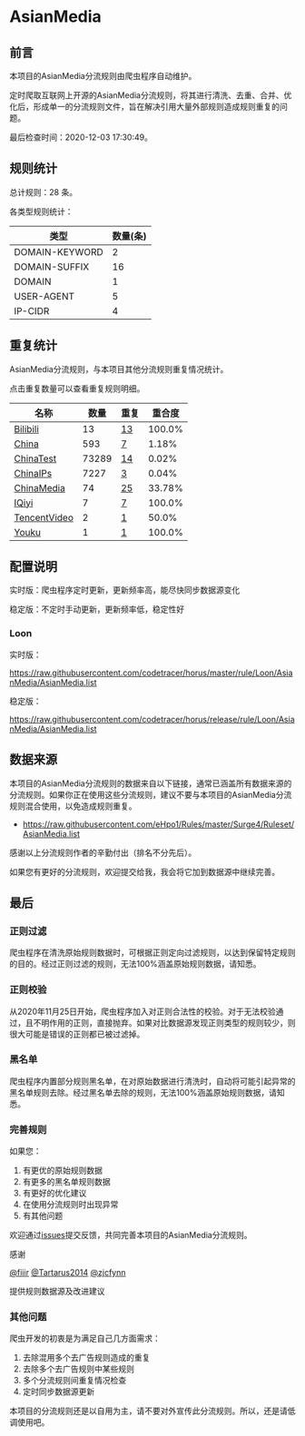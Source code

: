 # AsianMedia

## 前言

本项目的AsianMedia分流规则由爬虫程序自动维护。

定时爬取互联网上开源的AsianMedia分流规则，将其进行清洗、去重、合并、优化后，形成单一的分流规则文件，旨在解决引用大量外部规则造成规则重复的问题。




最后检查时间：2020-12-03 17:30:49。

## 规则统计

总计规则：28 条。

各类型规则统计：

| 类型 | 数量(条) |
| ---- | ---- |
| DOMAIN-KEYWORD | 2 |
| DOMAIN-SUFFIX | 16 |
| DOMAIN | 1 |
| USER-AGENT | 5 |
| IP-CIDR | 4 |
## 重复统计

AsianMedia分流规则，与本项目其他分流规则重复情况统计。

点击重复数量可以查看重复规则明细。

| 名称 | 数量 | 重复 | 重合度 |
| ---- | ---- | ---- | ------ |
|  [Bilibili](https://github.com/codetracer/horus/tree/master/rule/Loon/Bilibili)    | 13   | [13](https://github.com/codetracer/horus/tree/master/rule/Loon/AsianMedia/Repeat.list)   |   100.0% |
|  [China](https://github.com/codetracer/horus/tree/master/rule/Loon/China)    | 593   | [7](https://github.com/codetracer/horus/tree/master/rule/Loon/AsianMedia/Repeat.list)   |   1.18% |
|  [ChinaTest](https://github.com/codetracer/horus/tree/master/rule/Loon/ChinaTest)    | 73289   | [14](https://github.com/codetracer/horus/tree/master/rule/Loon/AsianMedia/Repeat.list)   |   0.02% |
|  [ChinaIPs](https://github.com/codetracer/horus/tree/master/rule/Loon/ChinaIPs)    | 7227   | [3](https://github.com/codetracer/horus/tree/master/rule/Loon/AsianMedia/Repeat.list)   |   0.04% |
|  [ChinaMedia](https://github.com/codetracer/horus/tree/master/rule/Loon/ChinaMedia)    | 74   | [25](https://github.com/codetracer/horus/tree/master/rule/Loon/AsianMedia/Repeat.list)   |   33.78% |
|  [IQiyi](https://github.com/codetracer/horus/tree/master/rule/Loon/IQiyi)    | 7   | [7](https://github.com/codetracer/horus/tree/master/rule/Loon/AsianMedia/Repeat.list)   |   100.0% |
|  [TencentVideo](https://github.com/codetracer/horus/tree/master/rule/Loon/TencentVideo)    | 2   | [1](https://github.com/codetracer/horus/tree/master/rule/Loon/AsianMedia/Repeat.list)   |   50.0% |
|  [Youku](https://github.com/codetracer/horus/tree/master/rule/Loon/Youku)    | 1   | [1](https://github.com/codetracer/horus/tree/master/rule/Loon/AsianMedia/Repeat.list)   |   100.0% |
## 配置说明

实时版：爬虫程序定时更新，更新频率高，能尽快同步数据源变化

稳定版：不定时手动更新，更新频率低，稳定性好

### Loon 
实时版：

https://raw.githubusercontent.com/codetracer/horus/master/rule/Loon/AsianMedia/AsianMedia.list

稳定版：

https://raw.githubusercontent.com/codetracer/horus/release/rule/Loon/AsianMedia/AsianMedia.list

## 数据来源

本项目的AsianMedia分流规则的数据来自以下链接，通常已涵盖所有数据来源的分流规则。如果你正在使用这些分流规则，建议不要与本项目的AsianMedia分流规则混合使用，以免造成规则重复。

- https://raw.githubusercontent.com/eHpo1/Rules/master/Surge4/Ruleset/AsianMedia.list


感谢以上分流规则作者的辛勤付出（排名不分先后）。

如果您有更好的分流规则，欢迎提交给我，我会将它加到数据源中继续完善。

## 最后

### 正则过滤

爬虫程序在清洗原始规则数据时，可根据正则定向过滤规则，以达到保留特定规则的目的。经过正则过滤的规则，无法100%涵盖原始规则数据，请知悉。

### 正则校验

从2020年11月25日开始，爬虫程序加入对正则合法性的校验。对于无法校验通过，且不明作用的正则，直接抛弃。如果对比数据源发现正则类型的规则较少，则很大可能是错误的正则都已被过滤掉。

### 黑名单

爬虫程序内置部分规则黑名单，在对原始数据进行清洗时，自动将可能引起异常的黑名单规则去除。经过黑名单去除的规则，无法100%涵盖原始规则数据，请知悉。

### 完善规则

如果您：

1. 有更优的原始规则数据
2. 有更多的黑名单规则数据
3. 有更好的优化建议
4. 在使用分流规则时出现异常
5. 有其他问题

欢迎通过[issues](https://github.com/codetracer/horus/issues/new)提交反馈，共同完善本项目的AsianMedia分流规则。

感谢

[@fiiir](https://github.com/fiiir) [@Tartarus2014](https://github.com/Tartarus2014) [@zjcfynn](https://github.com/zjcfynn) 

提供规则数据源及改进建议

### 其他问题

爬虫开发的初衷是为满足自己几方面需求：

1. 去除混用多个去广告规则造成的重复
2. 去除多个去广告规则中某些规则
3. 多个分流规则间重复情况检查
4. 定时同步数据源更新

本项目的分流规则还是以自用为主，请不要对外宣传此分流规则。所以，还是请低调使用吧。
